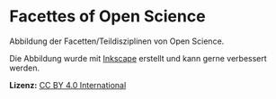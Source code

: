 Facettes of Open Science
========================

Abbildung der Facetten/Teildisziplinen von Open Science.

Die Abbildung wurde mit [Inkscape](https://inkscape.org/) erstellt und kann gerne verbessert werden.

**Lizenz:** [CC BY 4.0 International](http://creativecommons.org/licenses/by/4.0/)